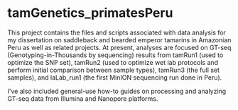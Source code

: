 # tamGenetics_primatesPeru

This project contains the files and scripts associated with data analysis for my dissertation on saddleback and bearded emperor tamarins in Amazonian Peru as well as related projects. At present, analyses are focused on GT-seq (Genotyping-in-Thousands by sequencing) results from tamRun1 (used to optimize the SNP set), tamRun2 (used to optimize wet lab protocols and perform initial comparison between sample types), tamRun3 (the full set samples), and laLab_run1 (the first MinION sequencing run done in Peru). 

I've also included general-use how-to guides on processing and analyzing GT-seq data from Illumina and Nanopore platforms.
